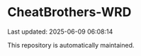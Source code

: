 # CheatBrothers-WRD

Last updated: 2025-06-09 06:08:14

This repository is automatically maintained.
